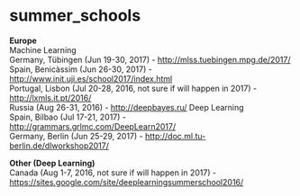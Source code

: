 # summer_schools

**Europe**  
Machine Learning  
    Germany, Tübingen (Jun 19-30, 2017) - http://mlss.tuebingen.mpg.de/2017/  
    Spain, Benicàssim (Jun 26-30, 2017) - http://www.init.uji.es/school2017/index.html  
    Portugal, Lisbon (Jul 20-28, 2016, not sure if will happen in 2017) - http://lxmls.it.pt/2016/  
    Russia (Aug 26-31, 2016) - http://deepbayes.ru/
Deep Learning  
    Spain, Bilbao (Jul 17-21, 2017) - http://grammars.grlmc.com/DeepLearn2017/  
    Germany, Berlin (Jun 25-29, 2017) - http://doc.ml.tu-berlin.de/dlworkshop2017/  

**Other (Deep Learning)**  
Canada (Aug 1-7, 2016, not sure if will happen in 2017) - https://sites.google.com/site/deeplearningsummerschool2016/  
